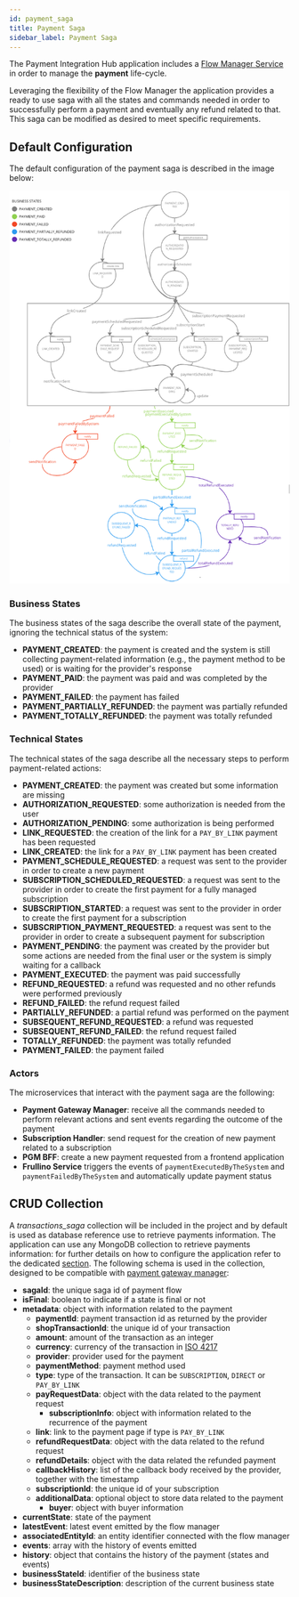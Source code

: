 ```yaml
---
id: payment_saga
title: Payment Saga
sidebar_label: Payment Saga
---
```


<!--
WARNING: this file was automatically generated by Mia-Platform Doc Aggregator.
DO NOT MODIFY IT BY HAND.
Instead, modify the source file and run the aggregator to regenerate this file.
-->

The Payment Integration Hub application includes a [Flow Manager Service](/runtime_suite/flow-manager-service/overview) in order to manage the **payment** life-cycle. 

Leveraging the flexibility of the Flow Manager the application provides a ready to use saga with all the states and commands needed in order to successfully perform a payment and eventually any refund related to that. This saga can be modified as desired to meet specific requirements. 

## Default Configuration
The default configuration of the payment saga is described in the image below:

![Machine Definition](img/machine-definition-v3.2.png)

### Business States
The business states of the saga describe the overall state of the payment, ignoring the technical status of the system:
- **PAYMENT_CREATED**: the payment is created and the system is still collecting payment-related information (e.g., the payment method to be used) or is waiting for the provider's response
- **PAYMENT_PAID**: the payment was paid and was completed by the provider
- **PAYMENT_FAILED**: the payment has failed
- **PAYMENT_PARTIALLY_REFUNDED**: the payment was partially refunded
- **PAYMENT_TOTALLY_REFUNDED**: the payment was totally refunded


### Technical States
The technical states of the saga describe all the necessary steps to perform payment-related actions:
- **PAYMENT_CREATED**: the payment was created but some information are missing
- **AUTHORIZATION_REQUESTED**: some authorization is needed from the user
- **AUTHORIZATION_PENDING**: some authorization is being performed
- **LINK_REQUESTED**: the creation of the link for a `PAY_BY_LINK` payment has been requested
- **LINK_CREATED**: the link for a `PAY_BY_LINK` payment has been created
- **PAYMENT_SCHEDULE_REQUESTED**: a request was sent to the provider in order to create a new payment
- **SUBSCRIPTION_SCHEDULED_REQUESTED**: a request was sent to the provider in order to create the first payment for a fully managed subscription
- **SUBSCRIPTION_STARTED**: a request was sent to the provider in order to create the first payment for a subscription
- **SUBSCRIPTION_PAYMENT_REQUESTED**: a request was sent to the provider in order to create a subsequent payment for subscription
- **PAYMENT_PENDING**: the payment was created by the provider but some actions are needed from the final user or the system is simply waiting for a callback
- **PAYMENT_EXECUTED**: the payment was paid successfully
- **REFUND_REQUESTED**: a refund was requested and no other refunds were performed previously
- **REFUND_FAILED**: the refund request failed
- **PARTIALLY_REFUNDED**: a partial refund was performed on the payment
- **SUBSEQUENT_REFUND_REQUESTED**: a refund was requested
- **SUBSEQUENT_REFUND_FAILED**: the refund request failed
- **TOTALLY_REFUNDED**: the payment was totally refunded
- **PAYMENT_FAILED**: the payment failed

### Actors
The microservices that interact with the payment saga are the following:
- **Payment Gateway Manager**: receive all the commands needed to perform relevant actions and sent events regarding the outcome of the payment
- **Subscription Handler**: send request for the creation of new payment related to a subscription
- **PGM BFF**: create a new payment requested from a frontend application
- **Frullino Service** triggers the events of `paymentExecutedByTheSystem` and `paymentFailedByTheSystem` and automatically update payment status

## CRUD Collection

A *transactions_saga* collection will be included in the project and by default is used as database reference use to retrieve payments information.
The application can use any MongoDB collection to retrieve payments information: for further details on how to configure the application refer to the dedicated [section](./50_configuration.md).
The following schema is used in the collection, designed to be compatible with [payment gateway manager](/runtime_suite/payment-gateway-manager/overview):
- **sagaId**: the unique saga id of payment flow
- **isFinal**: boolean to indicate if a state is final or not
- **metadata**: object with information related to the payment
    - **paymentId**: payment transaction id as returned by the provider
    - **shopTransactionId**: the unique id of your transaction
    - **amount**: amount of the transaction as an integer
    - **currency**: currency of the transaction in [ISO 4217](https://en.wikipedia.org/wiki/ISO_4217)
    - **provider**: provider used for the payment
    - **paymentMethod**: payment method used
    - **type**: type of the transaction. It can be `SUBSCRIPTION`, `DIRECT` or `PAY_BY_LINK`
    - **payRequestData**: object with the data related to the payment request
        - **subscriptionInfo**: object with information related to the recurrence of the payment
    - **link**: link to the payment page if type is `PAY_BY_LINK`
    - **refundRequestData**: object with the data related to the refund request
    - **refundDetails**: object with the data related the refunded payment
    - **callbackHistory**: list of the callback body received by the provider, together with the timestamp
    - **subscriptionId**: the unique id of your subscription
    - **additionalData**: optional object to store data related to the payment
        - **buyer**:  object with buyer information
- **currentState**: state of the payment
- **latestEvent**: latest event emitted by the flow manager
- **associatedEntityId**: an entity identifier connected with the flow manager
- **events**: array with the history of events emitted
- **history**: object that contains the history of the payment (states and events)
- **businessStateId**: identifier of the business state
- **businessStateDescription**: description of the current business state
